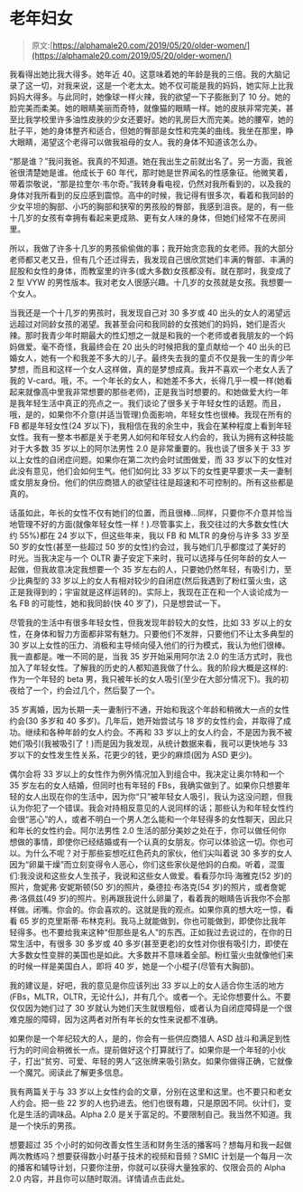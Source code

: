 # 老年妇女

> 原文:[https://alphamale20.com/2019/05/20/older-women/](https://alphamale20.com/2019/05/20/older-women/)

我看得出她比我大得多。她年近 40。这意味着她的年龄是我的三倍。我的大脑记录了这一切，对我来说，这是一个老太太。她不仅可能是我的妈妈，她实际上比我妈妈大得多。与此同时，她像球一样火辣，我的欲望一下子膨胀到了 10 分。她的脸完美而柔美。她的眼睛美丽而奇特，就像猫的眼睛一样。她的皮肤非常完美，甚至比我学校里许多油性皮肤的少女还要好。她的乳房巨大而完美。她的腰窄，她的肚子平，她的身体整齐和适合，但她的臀部是女性和完美的曲线。我坐在那里，睁大眼睛，渴望这个老得可以做我祖母的女人。我的身体不知道该怎么办。

“那是谁？”我问我爸。我真的不知道。她在我出生之前就出名了。另一方面，我爸爸很清楚她是谁。他成长于 60 年代，那时她是世界闻名的性感象征。他微笑着，带着崇敬说，“那是拉奎尔·韦尔奇。”我转身看电视，仍然对我所看到的，以及我的身体对我所看到的反应感到震惊。高中的时候，我记得有很多次，看着和我同龄的少女平坦的胸部、小巧的胸部和狭窄的男孩般的臀部，我感到沮丧。是的，有一些十几岁的女孩有幸拥有看起来更成熟、更有女人味的身体，但她们经常不在房间里。

所以，我做了许多十几岁的男孩偷偷做的事；我开始贪恋我的女老师。我的大部分老师都又老又丑，但有几个还过得去，我发现自己很欣赏她们丰满的臀部、丰满的屁股和女性的身体，而教室里的许多(或大多数)女孩都没有。就在那时，我变成了 2 型 VYW 的男性版本。我对老女人很感兴趣。十几岁的女孩就是女孩。我想要一个女人。

当我还是一个十几岁的男孩时，我发现自己对 30 多岁或 40 出头的女人的渴望远远超过对同龄女孩的渴望。我甚至会问和我同龄的女孩她们的妈妈，她们是否火辣。那时我青少年时期最大的性幻想之一就是和我的一个老师或者我朋友的一个妈妈做爱。毫不奇怪，我最终会在 20 出头的时候把我的童贞献给一个 40 出头的已婚女人，她有一个和我差不多大的儿子。最终失去我的童贞不仅是我一生的青少年梦想，而且和这样一个女人这样做，真的是梦想成真。我并不喜欢一个老女人丢了我的 V-card。哦，不。一个年长的女人，和她差不多大，长得几乎一模一样(她看起来就像高中里我非常想要的那些老师)，正是我当时想要的。和她做爱大约一年是我年轻生活中真正的亮点之一。我们谈论了很多关于年轻女性的话题。而且，哦，是的，如果你不介意(并适当管理)负面影响，年轻女性也很棒。我现在所有的 FB 都是年轻女性(24 岁以下)，我相信在我的余生中，我会在某种程度上看到年轻女性。我有一整本书都是关于老男人如何和年轻女人约会的，我认为拥有这种技能对于大多数 35 岁以上的阿尔法男性 2.0 是非常重要的。我也谈了很多关于 33 岁以上女性的自闭症问题。如果你在第二次约会时试图做爱，而 33 岁以下的女性对此没有意见，他们会如何生气。他们如何比 33 岁以下的女性更早要求一夫一妻制或女朋友身份。他们的供应商猎人的欲望往往是超速和不可控制的。所有这些都是真的。

话虽如此，年长的女性不仅有她们的位置，而且很棒…同样，只要你不介意并恰当地管理不好的方面(就像年轻女性一样！).尽管事实上，我交往过的大多数女性(大约 55%)都在 24 岁以下，但这些年来，我以 FB 和 MLTR 的身份与许多 33 岁至 50 岁的女性(甚至一些超过 50 岁的女性)约会过，我与她们几乎都度过了美好的时光。当我决定与一个 OLTR 妻子安定下来时，我可以选择与任何年龄的女人一起做，但我故意决定我想要一个 35 岁左右的人，只要她仍然年轻，有吸引力，至少比典型的 33 岁以上的女人有相对较少的自闭症(然后我遇到了粉红萤火虫，这正是我得到的；宇宙就是这样运转的)。实际上，我现在正在和一个人谈论成为一名 FB 的可能性，她和我同龄(快 40 岁了)，只是想尝试一下。

尽管我的生活中有很多年轻女性，但我发现年龄较大的女性，比如 33 岁以上的女性，在身体和智力方面都非常有魅力。只要他们不发胖，只要他们不让太多典型的 30 岁以上女性的压力、消极和主导倾向侵入他们的行为模式，我认为他们很棒。我一直都是。唯一不同的是，当我 35 岁开始采用阿尔法 2.0 的生活方式时，我也加入了年轻女性。了解我的历史的人都知道我做了什么。我的阶段大概是这样的:作为一个年轻的 beta 男，我只被年长的女人吸引(至少在大部分情况下)。我的初夜给了一个，约会过几个，然后娶了一个。

35 岁离婚，因为长期一夫一妻制行不通，开始和我这个年龄和稍微大一点的女性约会(30 多岁和 40 多岁)。几年后，她开始尝试与 18 岁的女性约会，并取得了成功。继续和各种年龄的女人约会。不再和 33 岁以上的女人约会，不是因为我不被她们吸引(我被吸引了！)而是因为我发现，从统计数据来看，我可以更快地与 33 岁以下的女性发生性关系，花更少的钱，更少的麻烦(因为 ASD 更少)。

偶尔会将 33 岁以上的女性作为例外情况加入到组合中。我决定让奥尔特和一个 35 岁左右的女人结婚，但同时也有年轻的 FBs，我确实做到了。如果你只想要年轻的女人出现在你的生活中，因为你“只”被年轻女人吸引，我认为这没问题，但我认为你犯了一个错误。我会对持相反意见的人说同样的话；那些认为和年轻女性约会很“恶心”的人，或者不明白一个男人怎么能和一个年轻得多的女性聊天，因此只和年长的女性约会。阿尔法男性 2.0 生活的部分美妙之处在于，你可以做任何你想做的事情，即使你已经结婚或有一个认真的女朋友。你可以体验这一切。你也可以。为什么不呢？对于那些妄想吃红色药丸的家伙，他们尖叫着说 30 多岁的女人因为“卵巢干燥”而立刻变得令人恶心，你们这些家伙是他妈的白痴。听着，混蛋们:我没说和这些女人生孩子，我说和这些女人做爱。看看莎尔玛·海雅克(52 岁)的照片，詹妮弗·安妮斯顿(50 岁)的照片，桑德拉·布洛克(54 岁)的照片，或者詹妮弗·洛佩兹(49 岁)的照片。别再跟我说什么卵巢了，看着我的眼睛告诉我你不会那样做。闭嘴。你会的。你会喜欢的。这就是我的观点。如果你真的想大吃一惊，看看 65 岁的克里斯蒂·布林克利。我马上就能做到，你也可能做到，即使你比我年轻得多。也不要给我来这种“但那些是名人”的东西。正如我过去说过的，在你的日常生活中，有很多 30 多岁或 40 多岁(甚至更老)的女性对你很有吸引力，即使在大多数女性变胖的美国也是如此。大多数并不意味着全部。粉红萤火虫就像他们来的时候一样是美国白人，即将 40 岁，她是一个小棍子(尽管有大胸部)。

我的建议是，好吧，我的意见是你应该列出 33 岁以上的女人适合你生活的地方(FBs，MLTR，OLTR，无论什么)，并有几个。或者一个。无论你想要什么。不要仅仅因为她们过了 30 岁就认为她们天生就很粗俗，或者认为自闭症障碍是一个很难克服的障碍，因为这两者对所有年长的女性来说都不准确。

如果你是一个年纪较大的人，是的，你会有一些供应商猎人 ASD 战斗和满足到性行为的时间会稍微长一点。提前做好这个打算就行了。如果你是一个年轻的小伙子，打出“贫穷、可爱、年轻的男人”这张牌来吸引熟女。如果你做得正确，它就像一个魔咒。阅读此了解更多信息。

我有两篇关于与 33 岁以上女性约会的文章，分别在这里和这里。也不要只和老女人约会。把一些 22 岁的人也扔进去。他们也很有趣，只是原因不同。伙计们，变化是生活的调味品。Alpha 2.0 是关于富足的。不要限制自己。我当然不知道。我是一个快乐的男孩。

想要超过 35 个小时的如何改善女性生活和财务生活的播客吗？想每月和我一起做两次教练吗？想要获得数小时基于技术的视频和音频？SMIC 计划是一个每月一次的播客和辅导计划，只要你注册，你就可以获得大量独家的、仅限会员的 Alpha 2.0 内容，并且你可以随时取消。详情请点击此处。
